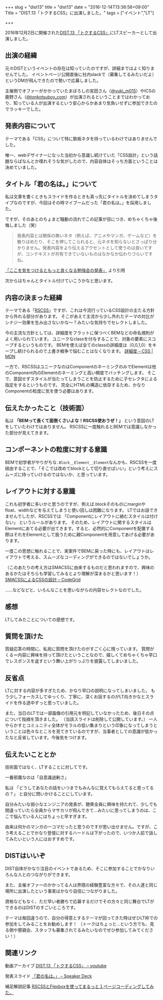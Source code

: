 +++
slug = "dist13"
title = "dist13"
date = "2016-12-14T13:36:56+09:00"
Title = "DIST.13「トクするCSS」に出演しました。"
tags = ["イベント","LT"]

+++


2016年12月2日に開催された[DIST.13 「トクするCSS」](https://dist.connpass.com/event/44273/)にLTスピーカーとして出演しました。

<!--more-->

## 出演の経緯

元々DISTというイベントの存在は知っていたのですが、詳細まではよく知りませんでした。
イベントページ公開直後に社内slackで（募集してるみたいだよ）というDMが飛んできたので勢いで応募しました。

主催側でオファーがかかっていたまぼろしの宮田さん（[@yuki_m015](https://twitter.com/yuki_m015)）やICSの鹿野さん（[@tonkotsuboy_com](https://twitter.com/tonkotsuboy_com)）が出演されるということまではわかっており、知っている人が出演するという安心からかあまり気負いせずに参加できたのでラッキーでした。

## 発表内容について

テーマである「CSS」について特に鉄板ネタを持っているわけではありませんでした。

唯一、webデザイナーになった当初から意識し続けていた「CSS設計」という話題ならばなんとか喋れそうな気がしたので、内容自体はそっち方面ということは決めていました。

## タイトル「君の名は。」について

私は文章を書くときもスライドを作るときも真っ先にタイトルを決めてしまうタイプなのですが、今回はその時マイブームだった「君の名は。」を採用しました。

ですが、そのあとのちょまど騒動の流れでこの記事が目につき、めちゃくちゃ後悔しました（笑）

>発表内容とは関係の無いネタ（例えば、アニメやマンガ、ゲームなど）を散りばめたり、そこを押してこられると、元ネタを知らないとさっぱり分かりません。発表内容をより伝えるアクセントとして使うのは良いですが、コンテキストが共有できていないものはなかなか伝わりづらいですね。

[「ここを気をつけるともっと良くなる勉強会の発表」](http://blog.shin1x1.com/entry/improve-the-presentation-skills-for-beginners) より引用

次からはちゃんとタイトル付けていこうかなと思います。

## 内容の決まった経緯

テーマである「[RSCSS](http://rscss.io/)」ですが、これは今流行っているCSS設計の主たる方針から外れる部分があります。
そこがあえて主流から少し外れたテーマの対比がシナジー効果を生み出さないかな〜？みたいな気持ちでセレクトしました。

今の主流な方針としては、詳細度をフラットに保つべくBEMなどの命名規則がよく用いられています。
ユニークなclassを付与することで、対象の要素にスコープするというものです。
BEMを使えば全てのclassの詳細度は（0,0,1,0）をキープし続けられるので上書き戦争で悩むことはなくなります。
[詳細度 – CSS | MDN](https://developer.mozilla.org/ja/docs/Web/CSS/Specificity)

一方で、RSCSSはユニークなのはComponentのネーミングのみでElementは他のComponent内のElementのネーミングと高い頻度でバッチングします。
そこで、意図せずスタイルが当たってしまうことを防止するために子セレクタによる指定をするというものです。
完全にHTMLの構造に依存するため、かなりComponentの粒度に気を使う必要はあります。

## 伝えたかったこと（技術面）

私は **「BEMって長くて面倒くさいよな！RSCSS使おうぜ！」** という意図のLTをしていたわけではありません。
RSCSSに一度触れるとBEMでは意識しなかった部分が見えてきます。

## コンポーネントの粒度に対する意識

BEMで初学者がやりがちな`.Block__Element__Element`なんかも、RSCSSを一度経由することで、「そこでは改めてblockとして切り直せばいい」という考えにスムーズに持っていけるのではないか、と思っています。

## レイアウトに対する意識

これも初学者に多いかと思うのですが、例えば.blockそのものにmarginやfloat、widthなどを与えてしまうと使い回しは困難になります。
LTではお話できませんでしたが、RSCSSでは 「Componentにレイアウトに絡むスタイルは付けない」 というルールがあります。
そのため、レイアウトに関するスタイルはElementにあてる必要が出てきます。すると、必然的にComponentを配置する際はそれをElementとして扱うために親Componentを用意してあげる必要があります。

一度この思想に触れることで、実案件でBEMに戻った時にも、レイアウトはレイアウトで考える、スムーズなコーディングができるのではないでしょうか。

（このあたりの考え方はSMACSSに由来するものだと思われますので、興味のあるかたはそちらも学習してみるとより理解が深まるかと思います！）
[SMACSSによるCSSの設計 – CodeGrid](https://app.codegrid.net/entry/smacss-1)

……などなどと、いろんなことを思いながらの内容セレクトなのでした。

## 感想

LTしてみたことについての感想です。

## 質問を頂けた

質疑応答の時間に、私宛に質問を頂けたのがすごく心に残っています。
質問がくる＝内容に興味を持って頂けたということなので、嬉しくてめちゃくちゃ早口でレスポンスを返すという舞い上がりっぷりを披露してしまいました。

## 反省点

LTに対する内容が多すぎたため、かなり早口の説明になってしまいました。
もう少しフォーカスしてゆっくり、丁寧に、深くお話するのがLT向きかなとスライドを作る途中ずっと思っていました。

また、当日のLTでは一部画像の引用元を明記していなかったため、後日その点について指摘を頂きました。
（当該スライドは削除して公開しています。）
一人やらかすとコミュニティ全体がモラルの低い集まりという印象になってしまうということは色々なところを見てきているのですが、当事者としての意識が低かったなと反省しています。今後気をつけます。

## 伝えたいこととか

技術面ではなく、LTすることに対してです。

一番邪魔なのは「自意識過剰さ」

私は 「どうしてあなたの話をいつまでもみんなに覚えてもらえてると思ってるの？」 と自分に問いかけることにしています。

自分みたいな弱小なエンジニアの発表が、聴衆全員に興味を持たれて、少しでも間違っていたら全員からマサカリが飛んできて…みたいに思ってしまうのは、ここで悩んでいる人にはちょっと早すぎます。

由来は何かのマンガの一コマだったと思うのですが思い出せません。ですが、こう考えることでかなり登壇に対するハードルは下がったので、いつか人前で話してみたいという人にはおすすめです。

## DISTはいいぞ

DIST自体がかなり注目のイベントであるため、そこに参加することでかなりいろんな人とのつながりができます。

また、主催オファーのかかってる人は界隈の経験豊富な方々で、その人達と同じ場所に出演したという事実はかなり自信につながりました。

資格などもなく、ただ早い者勝ちで応募するだけでその方々と同じ舞台でLTができるのはDISTのすごいところです。

テーマは毎回違うので、自分の得意とするテーマが回ってきた時はぜひLT枠での参加をしてみることをお勧めします！
（トークはちょっと…という方でも、見る側や懇親会、スタッフも募集されてるみたいなのでぜひ参加してみてください！）

## 関連リンク

動画アーカイブ
[DIST.13 「トクするCSS」 – youtube](https://www.youtube.com/watch?v=moICBCi3Nyk&t=4491s)

発表スライド
[「君の名は。」 – Speaker Deck](https://speakerdeck.com/nayucolony/jun-falseming-ha)

補足解説記事
[RSCSSとFlexboxを使ってまるっと１ページコーディングしてみた。](/rscss/)
